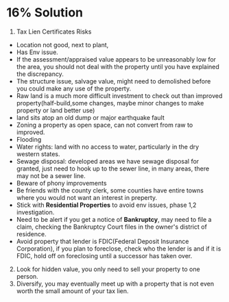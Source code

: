 # 16% Solution

1. Tax Lien Certificates Risks
  - Location not good, next to plant, 
  - Has Env issue.
  - If the assessment/appraised value appears to be unreasonably low for the area, you should not deal with the property until you have explained the discrepancy.
  - The structure issue, salvage value, might need to demolished before you could make any use of the property.
  - Raw land is a much more difficult investment to check out than improved property(half-build,some changes, maybe minor changes to make property or land better use) 
  - land sits atop an old dump or major earthquake fault
  - Zoning a property as open space, can not convert from raw to improved.
  - Flooding
  - Water rights: land with no access to water, particularly in the dry western states.
  - Sewage disposal: developed areas we have sewage disposal for granted, just need to hook up to the sewer line, in many areas, there may not be a sewer line.
  - Beware of phony improvements
  - Be friends with the county clerk, some counties have entire towns where you would not want an interest in preperty.
  - Stick with **Residential Properties** to avoid env issues, phase 1,2 investigation.
  - Need to be alert if you get a notice of **Bankruptcy**, may need to file a claim, checking the Bankruptcy Court files in the owner's district of residence.
  - Avoid property that lender is FDIC(Federal Deposit Insurance Corporation), if you plan to foreclose, check who the lender is and if it is FDIC, hold off on foreclosing until a successor has taken over.
  
2. Look for hidden value, you only need to sell your property to one person. 
3. Diversify, you may eventually meet up with a property that is not even worth the small amount of your tax lien. 

